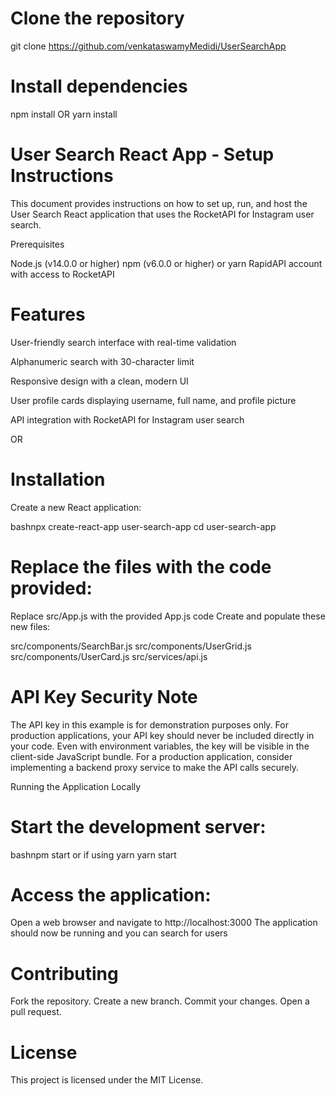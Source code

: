 # Clone the repository

git clone https://github.com/venkataswamyMedidi/UserSearchApp

# Install dependencies
npm install
OR
yarn install

# User Search React App - Setup Instructions
This document provides instructions on how to set up, run, and host the User Search React application that uses the RocketAPI for Instagram user search.

 Prerequisites

Node.js (v14.0.0 or higher)
npm (v6.0.0 or higher) or yarn
RapidAPI account with access to RocketAPI

# Features
User-friendly search interface with real-time validation

Alphanumeric search with 30-character limit

Responsive design with a clean, modern UI

User profile cards displaying username, full name, and profile picture

API integration with RocketAPI for Instagram user search

OR

# Installation

Create a new React application:

bashnpx create-react-app user-search-app
cd user-search-app

# Replace the files with the code provided:

Replace src/App.js with the provided App.js code
Create and populate these new files:

src/components/SearchBar.js
src/components/UserGrid.js
src/components/UserCard.js
src/services/api.js


# API Key Security Note

The API key in this example is for demonstration purposes only.
For production applications, your API key should never be included directly in your code.
Even with environment variables, the key will be visible in the client-side JavaScript bundle.
For a production application, consider implementing a backend proxy service to make the API calls securely.

Running the Application Locally

# Start the development server:

bashnpm start
or if using yarn
yarn start

# Access the application:

Open a web browser and navigate to http://localhost:3000
The application should now be running and you can search for users

# Contributing
Fork the repository.
Create a new branch.
Commit your changes.
Open a pull request.

# License
This project is licensed under the MIT License.
